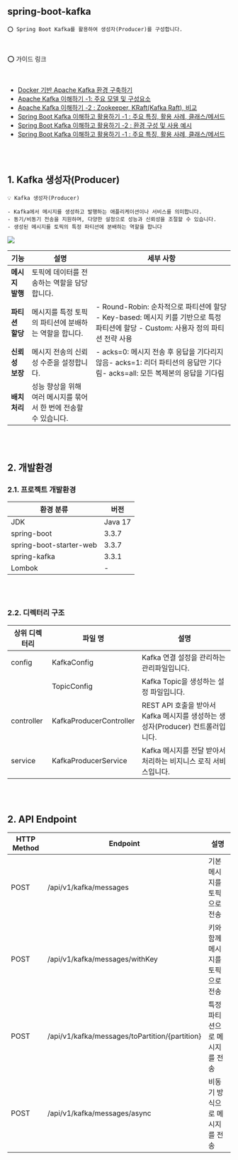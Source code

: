 ## spring-boot-kafka

    ⭕️ Spring Boot Kafka를 활용하여 생성자(Producer)를 구성합니다.

<br />

⭕️ 가이드 링크

<br />

- [Docker 기반 Apache Kafka 환경 구축하기](https://adjh54.tistory.com/637)
- [Apache Kafka 이해하기 -1: 주요 모델 및 구성요소](https://adjh54.tistory.com/636)
- [Apache Kafka 이해하기 -2 : Zookeeper, KRaft(Kafka Raft), 비교](https://adjh54.tistory.com/639)
- [Spring Boot Kafka 이해하고 활용하기 -1 : 주요 특징, 활용 사례, 클래스/메서드](https://adjh54.tistory.com/640)
- [Spring Boot Kafka 이해하고 활용하기 -2 : 환경 구성 및 사용 예시](https://adjh54.tistory.com/641)
- [Spring Boot Kafka 이해하고 활용하기 -1 : 주요 특징, 활용 사례, 클래스/메서드](https://adjh54.tistory.com/640)

<br />
<br />

## 1. Kafka 생성자(Producer)

    💡 Kafka 생성자(Producer)

    - Kafka에서 메시지를 생성하고 발행하는 애플리케이션이나 서비스를 의미합니다.
    - 동기/비동기 전송을 지원하며, 다양한 설정으로 성능과 신뢰성을 조절할 수 있습니다.
    - 생성된 메시지를 토픽의 특정 파티션에 분배하는 역할을 합니다

<img src="https://github.com/user-attachments/assets/8f780ff7-8e7f-4c07-85e6-0ae7102969cf" />

<br/>

| **기능**        | **설명**                                                          | **세부 사항**                                                                                                                       |
| --------------- | ----------------------------------------------------------------- | ----------------------------------------------------------------------------------------------------------------------------------- |
| **메시지 발행** | 토픽에 데이터를 전송하는 역할을 담당합니다.                       |                                                                                                                                     |
| **파티션 할당** | 메시지를 특정 토픽의 파티션에 분배하는 역할을 합니다.             | - Round-Robin: 순차적으로 파티션에 할당 - Key-based: 메시지 키를 기반으로 특정 파티션에 할당 - Custom: 사용자 정의 파티션 전략 사용 |
| **신뢰성 보장** | 메시지 전송의 신뢰성 수준을 설정합니다.                           | - acks=0: 메시지 전송 후 응답을 기다리지 않음- acks=1: 리더 파티션의 응답만 기다림- acks=all: 모든 복제본의 응답을 기다림           |
| **배치 처리**   | 성능 향상을 위해 여러 메시지를 묶어서 한 번에 전송할 수 있습니다. |                                                                                                                                     |

<br />
<br />

## 2. 개발환경

### 2.1. 프로젝트 개발환경

| 환경 분류               | 버전    |
| ----------------------- | ------- |
| JDK                     | Java 17 |
| spring-boot             | 3.3.7   |
| spring-boot-starter-web | 3.3.7   |
| spring-kafka            | 3.3.1   |
| Lombok                  | -       |

<br />
<br />

### 2.2. 디렉터리 구조

| 상위 디렉터리 | 파일 명                 | 설명                                                                            |
| ------------- | ----------------------- | ------------------------------------------------------------------------------- |
| config        | KafkaConfig             | Kafka 연결 설정을 관리하는 관리파일입니다.                                      |
|               | TopicConfig             | Kafka Topic을 생성하는 설정 파일입니다.                                         |
| controller    | KafkaProducerController | REST API 호출을 받아서 Kafka 메시지를 생성하는 생성자(Producer) 컨트롤러입니다. |
| service       | KafkaProducerService    | Kafka 메시지를 전달 받아서 처리하는 비지니스 로직 서비스입니다.                 |

<br />
<br />

## 2. API Endpoint

| **HTTP Method** | **Endpoint**                                   | **설명**                         |
| --------------- | ---------------------------------------------- | -------------------------------- |
| POST            | /api/v1/kafka/messages                         | 기본 메시지를 토픽으로 전송      |
| POST            | /api/v1/kafka/messages/withKey                 | 키와 함께 메시지를 토픽으로 전송 |
| POST            | /api/v1/kafka/messages/toPartition/{partition} | 특정 파티션으로 메시지를 전송    |
| POST            | /api/v1/kafka/messages/async                   | 비동기 방식으로 메시지를 전송    |
